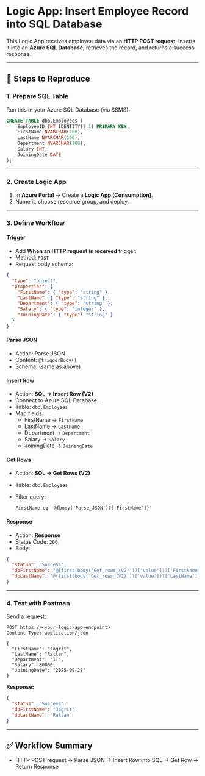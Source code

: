 # Logic App: Insert Employee Record into SQL Database

This Logic App receives employee data via an **HTTP POST request**,
inserts it into an **Azure SQL Database**, retrieves the record, and
returns a success response.

------------------------------------------------------------------------

## 🚀 Steps to Reproduce

### 1. **Prepare SQL Table**

Run this in your Azure SQL Database (via SSMS):

``` sql
CREATE TABLE dbo.Employees (
    EmployeeID INT IDENTITY(1,1) PRIMARY KEY,
    FirstName NVARCHAR(100),
    LastName NVARCHAR(100),
    Department NVARCHAR(100),
    Salary INT,
    JoiningDate DATE
);
```

------------------------------------------------------------------------

### 2. **Create Logic App**

1.  In **Azure Portal** → Create a **Logic App (Consumption)**.
2.  Name it, choose resource group, and deploy.

------------------------------------------------------------------------

### 3. **Define Workflow**

#### **Trigger**

-   Add **When an HTTP request is received** trigger.
-   Method: `POST`
-   Request body schema:

``` json
{
  "type": "object",
  "properties": {
    "FirstName": { "type": "string" },
    "LastName": { "type": "string" },
    "Department": { "type": "string" },
    "Salary": { "type": "integer" },
    "JoiningDate": { "type": "string" }
  }
}
```

#### **Parse JSON**

-   Action: Parse JSON
-   Content: `@triggerBody()`
-   Schema: (same as above)

#### **Insert Row**

-   Action: **SQL → Insert Row (V2)**
-   Connect to Azure SQL Database.
-   Table: `dbo.Employees`
-   Map fields:
    -   FirstName → `FirstName`
    -   LastName → `LastName`
    -   Department → `Department`
    -   Salary → `Salary`
    -   JoiningDate → `JoiningDate`

#### **Get Rows**

-   Action: **SQL → Get Rows (V2)**

-   Table: `dbo.Employees`

-   Filter query:

        FirstName eq '@{body('Parse_JSON')?['FirstName']}'

#### **Response**

-   Action: **Response**
-   Status Code: `200`
-   Body:

``` json
{
  "status": "Success",
  "dbFirstName": "@{first(body('Get_rows_(V2)')?['value'])?['FirstName']}",
  "dbLastName": "@{first(body('Get_rows_(V2)')?['value'])?['LastName']}"
}
```

------------------------------------------------------------------------

### 4. **Test with Postman**

Send a request:

``` http
POST https://<your-logic-app-endpoint>
Content-Type: application/json

{
  "FirstName": "Jagrit",
  "LastName": "Rattan",
  "Department": "IT",
  "Salary": 80000,
  "JoiningDate": "2025-09-28"
}
```

**Response:**

``` json
{
  "status": "Success",
  "dbFirstName": "Jagrit",
  "dbLastName": "Rattan"
}
```

------------------------------------------------------------------------

## ✅ Workflow Summary

-   HTTP POST request → Parse JSON → Insert Row into SQL → Get Row →
    Return Response
